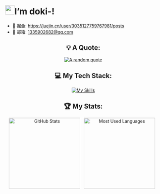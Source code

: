 <h1><img src="https://emojis.slackmojis.com/emojis/images/1531849430/4246/blob-sunglasses.gif?1531849430" width="30"/>I’m doki-!</h1>

- 🔭 掘金: <a href="https://juejin.cn/user/3035127759767981/posts" target="_blank">https://juejin.cn/user/3035127759767981/posts</a>
- 🌱 邮箱: 1335902682@qq.com
<!-- - 🤔 I’m looking for help with 
- 💬 Ask me about ...。.。.....
- 📫 How to reach me: 。....
- 😄 Pronouns: ....
- ⚡ Fun fact: .... -->


<div align="center">

## 💡 A Quote:

[![A random quote](https://quotes-github-readme.vercel.app/api?type=horizontal&theme=dark)](https://github.com/piyushsuthar/github-readme-quotes)

## 💻 My Tech Stack:

[![My Skills](https://skillicons.dev/icons?i=html,css,js,ts,vue,react,nextjs,java,mysql,vite,webpack)](https://skillicons.dev)


## 🏆 My Stats:

<p>
    <img height=230 alt="GitHub Stats" src="https://github-readme-stats.vercel.app/api?username=IsDyh01&show_icons=true&count_private=true&theme=dark&show=reviews,prs_merged,prs_merged_percentage" />&nbsp;&nbsp;
    <img height=230 alt="Most Used Languages" src="https://github-readme-stats.vercel.app/api/top-langs/?username=IsDyh01&layout=compact&theme=dark" />&nbsp;&nbsp;
</p>

<!--## 🤝 My Contributions and [POAPs](https://www.gitpoap.io/p/0x994cca07c9f25fe84211ea61b61eab5552a32c6d):

<p>
    <a target="_blank"href="https://www.gitpoap.io/gp/893"><img height=175 alt="Taiko GitHub Contributor 2023" src="https://www.gitpoap.io/_next/image?url=https%3A%2F%2Fassets.poap.xyz%2Fgitpoap3a-2023-taiko-contributor-2022-logo-1671723111328.png&w=750&q=75" />&nbsp;&nbsp;
    <a target="_blank"href="https://www.gitpoap.io/gp/879"><img height=175 alt="Ethereum.org GitHub Contributor 2023" src="https://www.gitpoap.io/_next/image?url=https%3A%2F%2Fassets.poap.xyz%2Fgitpoap3a-2023-ethereumorg-contributor-2022-logo-1671568487547.png&w=750&q=75" />&nbsp;&nbsp;
    <a target="_blank"href="https://poap.gallery/event/128736"><img height=175 alt="ZK-Roller-Coaster Taiko Research Contributor" src="https://assets.poap.xyz/taiko-research-contributors-2023-logo-1685987761596.png" />&nbsp;&nbsp;
    <a target="_blank" href="https://collectors.poap.xyz/en-US/token/6673781"><img height=175 alt="Double Your DeFi Cohort 2: May 2023" src="https://assets.poap.xyz/0c6eaacb-d527-479b-8a0e-d9e60726851d.png" />&nbsp;&nbsp;
</p>
-->

</div>
